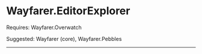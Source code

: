 # Wayfarer.EditorExplorer

Requires: Wayfarer.Overwatch

Suggested: Wayfarer (core), Wayfarer.Pebbles

---

